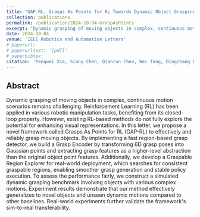 ```yaml
---
title: "GAP-RL: Grasps As Points for RL Towards Dynamic Object Grasping"
collection: publications
permalink: /publication/2024-10-04-GraspAsPoints
excerpt: "Dynamic grasping of moving objects in complex, continuous motion scenarios remains challenging. Reinforcement Learning (RL) has been applied in various robotic manipulation tasks, benefiting from its closed-loop property. ..."
date: 2024-10-04
venue: 'IEEE Robotics and Automation Letters'
# paperurl: 
# paperurltext: '[pdf]'
# paperbibtex: 
citation: 'Pengwei Xie, Siang Chen, Qianrun Chen, Wei Tang, Dingchang Hu, Yixiang Dai, Rui Chen, Guijin Wang. (2024). GAP-RL: Grasps As Points for RL Towards Dynamic Object Grasping.'
---
```

## Abstract

Dynamic grasping of moving objects in complex, continuous motion scenarios remains challenging. Reinforcement Learning (RL) has been applied in various robotic manipulation tasks, benefiting from its closed-loop property. However, existing RL-based methods do not fully explore the potential for enhancing visual representations. In this letter, we propose a novel framework called Grasps As Points for RL (GAP-RL) to effectively and reliably grasp moving objects. By implementing a fast region-based grasp detector, we build a Grasp Encoder by transforming 6D grasp poses into Gaussian points and extracting grasp features as a higher-level abstraction than the original object point features. Additionally, we develop a Graspable Region Explorer for real-world deployment, which searches for consistent graspable regions, enabling smoother grasp generation and stable policy execution. To assess the performance fairly, we construct a simulated dynamic grasping benchmark involving objects with various complex motions. Experiment results demonstrate that our method effectively generalizes to novel objects and unseen dynamic motions compared to other baselines. Real-world experiments further validate the framework's sim-to-real transferability.
